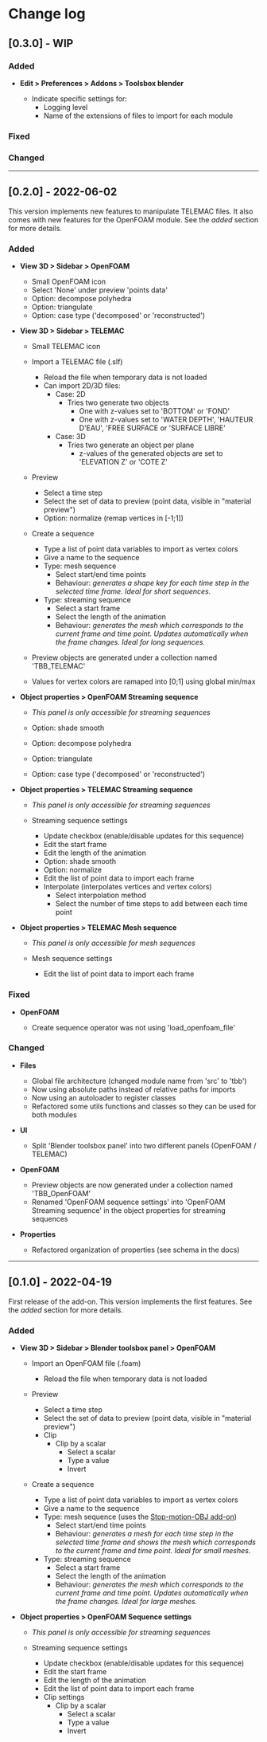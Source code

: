 # Change log

## [0.3.0] - WIP

### Added

* **Edit > Preferences > Addons > Toolsbox blender**

    * Indicate specific settings for:
        * Logging level
        * Name of the extensions of files to import for each module

### Fixed

### Changed

--------------------------------------------------------------------------------

## [0.2.0] - 2022-06-02

This version implements new features to manipulate TELEMAC files.
It also comes with new features for the OpenFOAM module. See the *added* section for more details.

### Added

* **View 3D > Sidebar > OpenFOAM**

    * Small OpenFOAM icon
    * Select 'None' under preview 'points data'
    * Option: decompose polyhedra
    * Option: triangulate
    * Option: case type ('decomposed' or 'reconstructed')

* **View 3D > Sidebar > TELEMAC**

    * Small TELEMAC icon

    * Import a TELEMAC file (.slf)
        * Reload the file when temporary data is not loaded
        * Can import 2D/3D files:
            * Case: 2D
                * Tries two generate two objects
                    * One with z-values set to 'BOTTOM' or 'FOND'
                    * One with z-values set to 'WATER DEPTH', 'HAUTEUR D'EAU', 'FREE SURFACE or 'SURFACE LIBRE'
            * Case: 3D
                * Tries two generate an object per plane
                    * z-values of the generated objects are set to 'ELEVATION Z' or 'COTE Z'
    
    * Preview
        * Select a time step
        * Select the set of data to preview (point data, visible in "material preview")
        * Option: normalize (remap vertices in [-1;1])

    * Create a sequence
        * Type a list of point data variables to import as vertex colors
        * Give a name to the sequence
        * Type: mesh sequence
            * Select start/end time points
            * Behaviour: *generates a shape key for each time step in the selected time frame. Ideal for short sequences.*
        * Type: streaming sequence
            * Select a start frame
            * Select the length of the animation
            * Behaviour: *generates the mesh which corresponds to the current frame and time point. Updates automatically when the frame changes. Ideal for long sequences.*

    * Preview objects are generated under a collection named 'TBB_TELEMAC'
    * Values for vertex colors are ramaped into [0;1] using global min/max

* **Object properties > OpenFOAM Streaming sequence**

    * *This panel is only accessible for streaming sequences*

    * Option: shade smooth
    * Option: decompose polyhedra
    * Option: triangulate
    * Option: case type ('decomposed' or 'reconstructed')

* **Object properties > TELEMAC Streaming sequence**

    * *This panel is only accessible for streaming sequences*

    * Streaming sequence settings
        * Update checkbox (enable/disable updates for this sequence)
        * Edit the start frame
        * Edit the length of the animation
        * Option: shade smooth
        * Option: normalize
        * Edit the list of point data to import each frame
        * Interpolate (interpolates vertices and vertex colors)
            * Select interpolation method
            * Select the number of time steps to add between each time point

* **Object properties > TELEMAC Mesh sequence**

    * *This panel is only accessible for mesh sequences*

    * Mesh sequence settings
        * Edit the list of point data to import each frame

### Fixed

* **OpenFOAM**

    * Create sequence operator was not using 'load_openfoam_file'

### Changed

* **Files**

    * Global file architecture (changed module name from 'src' to 'tbb')
    * Now using absolute paths instead of relative paths for imports
    * Now using an autoloader to register classes
    * Refactored some utils functions and classes so they can be used for both modules

* **UI**

    * Split 'Blender toolsbox panel' into two different panels (OpenFOAM / TELEMAC)

* **OpenFOAM**

    * Preview objects are now generated under a collection named 'TBB_OpenFOAM'
    * Renamed 'OpenFOAM sequence settings' into 'OpenFOAM Streaming sequence' in the object properties for streaming sequences

* **Properties**

    * Refactored organization of properties (see schema in the docs)

--------------------------------------------------------------------------------

## [0.1.0] - 2022-04-19

First release of the add-on. This version implements the first features. See the *added* section for more details.

### Added

* **View 3D > Sidebar > Blender toolsbox panel > OpenFOAM**

    * Import an OpenFOAM file (.foam)
        * Reload the file when temporary data is not loaded

    * Preview
        * Select a time step
        * Select the set of data to preview (point data, visible in "material preview")
        * Clip
            * Clip by a scalar
                * Select a scalar
                * Type a value
                * Invert

    * Create a sequence
        * Type a list of point data variables to import as vertex colors
        * Give a name to the sequence
        * Type: mesh sequence (uses the [Stop-motion-OBJ add-on](https://github.com/neverhood311/Stop-motion-OBJ))
            * Select start/end time points
            * Behaviour: *generates a mesh for each time step in the selected time frame and shows the mesh which corresponds to the current frame and time point. Ideal for small meshes.*
        * Type: streaming sequence
            * Select a start frame
            * Select the length of the animation
            * Behaviour: *generates the mesh which corresponds to the current frame and time point. Updates automatically when the frame changes. Ideal for large meshes.*

* **Object properties > OpenFOAM Sequence settings**

    * *This panel is only accessible for streaming sequences*

    * Streaming sequence settings
        * Update checkbox (enable/disable updates for this sequence)
        * Edit the start frame
        * Edit the length of the animation
        * Edit the list of point data to import each frame
        * Clip settings
            * Clip by a scalar
                * Select a scalar
                * Type a value
                * Invert